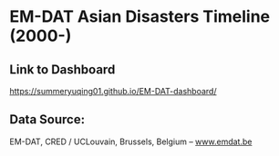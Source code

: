 # EM-DAT Asian Disasters Timeline (2000-)
## Link to Dashboard 
https://summeryuqing01.github.io/EM-DAT-dashboard/

## Data Source:
EM-DAT, CRED / UCLouvain, Brussels, Belgium – www.emdat.be
